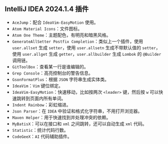 ## IntelliJ IDEA 2024.1.4 插件

- `AceJump`：配合 `IdeaVim-EasyMotion` 使用。
- `Atom Material Icons`：文件图标。
- `Atom One Theme`：主题配色，有明亮和暗黑风格。
- `GenerateAllSetter Postfix Completion`：类似上一个插件，使用 `user.allset` 生成 `setter`，使用 `user.allsetn` 生成不带默认值的 `setter`，使用 `user.allget` 生成 `getter`，`user.allbuilder` 生成 `Lombok` 的 `@Builder` 调用链。
- `GitToolBox`：查看某一行是谁编辑的。
- `Grep Console`：高亮控制台的警告信息。
- `GsonFormatPlus`：根据 `JSON` 字符串生成实体类。
- `IdeaVim`：`Vim` 键位绑定。
- `IdeaVim-EasyMotion`：快速移动，比如按两次 `<leader>` 键，然后按 `w` 可以快速跳转到页面内所有单词。
- `Indent Rainbow`：彩虹缩进。
- `Json Parser`：在 `IDEA` 中验证和格式化字符串，不用打开浏览器。
- `Maven Helper`：用于快速找到并处理冲突的依赖。
- `MyBatisX`：可以在接口和 `xml` 之间跳转，还可以自动生成 `xml` 代码。
- `Statistic`：统计代码行数。
- `CodeGeeX`：`AI` 代码辅助插件。

